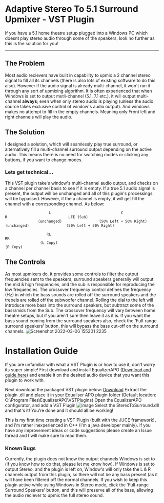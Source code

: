 # Adaptive Stereo To 5.1 Surround Upmixer - VST Plugin
If you have a 5.1 home theatre setup plugged into a Windows PC which doesnt play stereo audio through some of the speakers, look no further as this is the solution for you!


------------

## The Problem
Most audio recievers have built in capability to upmix a 2 channel stereo signal to fill all its channels (there is also lots of existing software to do this also). However if the audio signal is already multi-channel, it won't run it through any sort of upmixing algorithm. It is often experienced that when Windows is set to output mutli-channel (5.1, 7.1 etc.), it will output multi-channel **always**; even when only stereo audio is playing (unless the audio source takes exclusive control of window's audio output). And windows makes no attempt to fill in the empty channels. Meaning only Front left and right channels will play the audio.
## The Solution
I designed a solution, which will seamlessly play true surround, or alternatively fill a multi-channel surround output depending on the active audio. This means there is no need for switching modes or clicking any buttons, if you want to change modes.
### Lets get technical...
This VST plugin take's window's multi-channel audio output, and checks on a channel per channel basis to see if it is empty. If a true 5.1 audio signal is present, the output will be unchanged and all of this plugin's processings will be bypassed. However, if the a channel is empty, it will get fill the channel with a corresponding channel.
As below:

                        L                                C                                R                            LFE (Sub)
                   (unchanged)                 (50% Left + 50% Right)                (unchanged)                 (50% Left + 50% Right)

                       RL                                                                 RR
                    (L Copy)                                                           (R Copy)
                    
## The Controls
As most upmixers do, it provides some controls to filter the output frequencies sent to the speakers, surround speakers generally will output the mid & high frequencies, and the sub is responsible for reproducing the low frequencies. The crossover frequency control defines the frequency (Hz) in which the bass sounds are rolled off the surround speakers and the trebels are rolled off the subwoofer channel. Rolling the dial to the left will introduce more bass into the surround speakers, but subtract some of the bass/mids from the Sub. The crossover frequency will vary between home theatre setups, but if you aren't sure then leave it as it is. If you want the bass sound coming from the surround speakers also, check the 'Full-range surround speakers' button, this will bypass the bass cut-off on the surround channels.
![Screenshot 2022-03-06 155201 2235](https://user-images.githubusercontent.com/15713334/156935549-2b07be7a-1b05-45e7-a194-6d0095fe9d96.png)

# Installation Guide
If you are unfamiliar with what a VST Plugin is or how to use it, don't worry its super simple!
First download and install EqualizerAPO ([Download and guide here](https://equalizerapo.com/)) and enable it on the desired audio device that you want this plugin to work with.

Next download the packaged VST plugin below:
[Download](https://github.com/itsalic/StereoToSurroundUpmixer/raw/Distributables/StereoToSurround.zip)
Extract the plugin .dll and place it in your Equaliser APO plugin folder (Default location: C:\Program Files\EqualizerAPO\VSTPlugins)
Open the EqualizerAPO configurator, and add a VST Plugin
![image](https://user-images.githubusercontent.com/15713334/156935531-4aa564fe-ae58-40a9-b1a8-936b9bcbc437.png)
Select the StereoToSurround.dll and that's it! You're done and it should all be working!

This is my first time creating a VST Plugin (built with the JUCE framework), and i'm rather inexperienced in C++ (I'm a java developer mainly).
If you have any improvement ideas or code suggestions please create an Issue thread and I will make sure to read them.

### Known Bugs
Currently, the plugin does not know the output channels Windows is set to (if you know how to do that, please let me know how). If Windows is set to output Stereo, and the plugin is left on, Window's will only take the L & R channels output from this plugin, so there will not be any bass present (as it will have been filtered off the normal channels. If you wish to keep this plugin active while using Windows in Stereo mode, click the 'Full-range Surround Speakers' button, and this will preserve all of the bass, allowing the audio reciever to upmix the full stereo sound.
